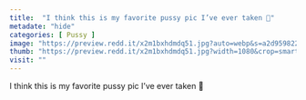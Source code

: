 ```yaml
---
title:  "I think this is my favorite pussy pic I’ve ever taken 🥵"
metadate: "hide"
categories: [ Pussy ]
image: "https://preview.redd.it/x2m1bxhdmdq51.jpg?auto=webp&s=a2d959822f16489aa06e836be5c08d74856d7ead"
thumb: "https://preview.redd.it/x2m1bxhdmdq51.jpg?width=1080&crop=smart&auto=webp&s=e5d2a279b9bc8364c43e08c630560b6083511e84"
visit: ""
---
```

I think this is my favorite pussy pic I’ve ever taken 🥵
